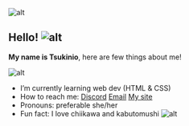 ![alt](https://tsukinio.nekoweb.org/images/graphic-6.png)
## Hello! ![alt](https://tsukinio.nekoweb.org/images/graphic-1.gif)
**My name is Tsukinio**, here are few things about me!

![alt](https://tsukinio.nekoweb.org/images/graphic-4.gif)
-  I’m currently learning web dev (HTML & CSS)
- How to reach me: 
[Discord](https://discordid.netlify.app/?id=820205937582669844)
[Email](mailto:tsubasamoomin@gmail.com)
[My site](https://tsukinio.nekoweb.org/)
- Pronouns: preferable she/her
- Fun fact: I love chiikawa and kabutomushi ![alt](https://tsukinio.nekoweb.org/images/graphic-2.png)
